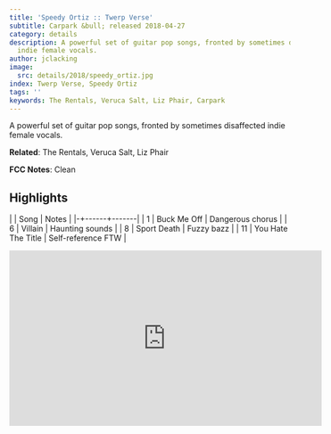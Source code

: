 ```yaml
---
title: 'Speedy Ortiz :: Twerp Verse'
subtitle: Carpark &bull; released 2018-04-27
category: details
description: A powerful set of guitar pop songs, fronted by sometimes disaffected
  indie female vocals.
author: jclacking
image:
  src: details/2018/speedy_ortiz.jpg
index: Twerp Verse, Speedy Ortiz
tags: ''
keywords: The Rentals, Veruca Salt, Liz Phair, Carpark
---
```

A powerful set of guitar pop songs, fronted by sometimes disaffected indie female vocals.<!--more-->

**Related**: The Rentals, Veruca Salt, Liz Phair

**FCC Notes**: Clean

## Highlights

| | Song | Notes |
|-+------+-------|
| 1 | Buck Me Off | Dangerous chorus |
| 6 | Villain | Haunting sounds |
| 8 | Sport Death | Fuzzy bazz |
| 11 | You Hate The Title | Self-reference FTW |

<div class="tlo-detail-video"><iframe width="560" height="315" src="https://www.youtube.com/embed/RNzGH02i8wY" frameborder="0" allow="autoplay; encrypted-media" allowfullscreen></iframe></div>

